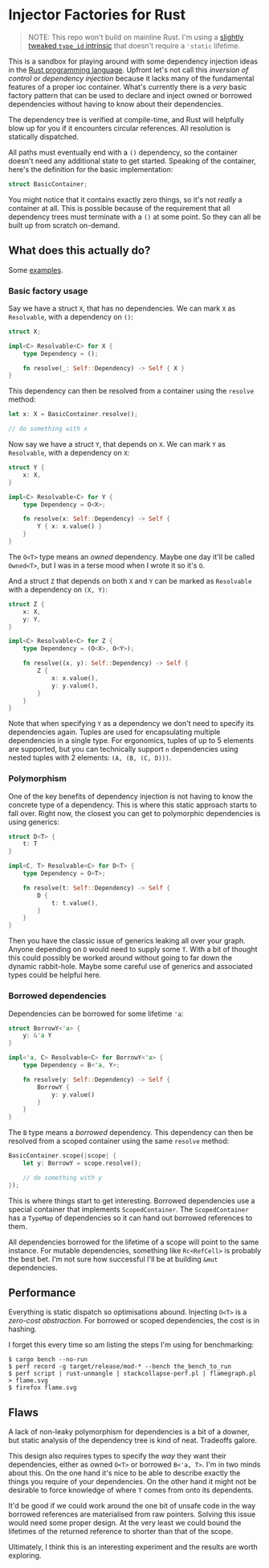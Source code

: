 # Injector Factories for Rust

> NOTE: This repo won't build on mainline Rust. I'm using a [slightly tweaked `type_id` intrinsic](https://github.com/KodrAus/rust/commit/535d52bae789501bb3b5f0a5d2161cf248c43cd3) that doesn't require a `'static` lifetime.

This is a sandbox for playing around with some dependency injection ideas in the [Rust programming language](https://www.rust-lang-org). Upfront let's not call this _inversion of control_ or _dependency injection_ because it lacks many of the fundamental features of a proper ioc container. What's currently there is a _very_ basic factory pattern that can be used to declare and inject owned or borrowed dependencies without having to know about their dependencies.

The dependency tree is verified at compile-time, and Rust will helpfully blow up for you if it encounters circular references. All resolution is statically dispatched.

All paths must eventually end with a `()` dependency, so the container doesn't need any additional state to get started. Speaking of the container, here's the definition for the basic implementation:

```rust
struct BasicContainer;
```

You might notice that it contains exactly zero things, so it's not _really_ a container at all. This is possible because of the requirement that all dependency trees must terminate with a `()` at some point. So they can all be built up from scratch on-demand.

## What does this actually do?

Some [examples](https://github.com/KodrAus/rust-ioc/blob/master/src/main.rs).

### Basic factory usage

Say we have a struct `X`, that has no dependencies. We can mark `X` as `Resolvable`, with a dependency on `()`:

```rust
struct X;

impl<C> Resolvable<C> for X {
    type Dependency = ();

    fn resolve(_: Self::Dependency) -> Self { X }
}
```

This dependency can then be resolved from a container using the `resolve` method:

```rust
let x: X = BasicContainer.resolve();

// do something with x
```

Now say we have a struct `Y`, that depends on `X`. We can mark `Y` as `Resolvable`, with a dependency on `X`:

```rust
struct Y {
    x: X,
}

impl<C> Resolvable<C> for Y {
    type Dependency = O<X>;

    fn resolve(x: Self::Dependency) -> Self {
        Y { x: x.value() }
    }
}
```

The `O<T>` type means an _owned_ dependency. Maybe one day it'll be called `Owned<T>`, but I was in a terse mood when I wrote it so it's `O`.

And a struct `Z` that depends on both `X` and `Y` can be marked as `Resolvable` with a dependency on `(X, Y)`:

```rust
struct Z {
    x: X,
    y: Y,
}

impl<C> Resolvable<C> for Z {
    type Dependency = (O<X>, O<Y>);

    fn resolve((x, y): Self::Dependency) -> Self {
        Z {
            x: x.value(),
            y: y.value(),
        }
    }
}
```

Note that when specifying `Y` as a dependency we don't need to specify its dependencies again. Tuples are used for encapsulating multiple dependencies in a single type. For ergonomics, tuples of up to 5 elements are supported, but you can technically support `n` dependencies using nested tuples with 2 elements: `(A, (B, (C, D)))`.

### Polymorphism

One of the key benefits of dependency injection is not having to know the concrete type of a dependency. This is where this static approach starts to fall over. Right now, the closest you can get to polymorphic dependencies is using generics:

```rust
struct D<T> {
	t: T
}

impl<C, T> Resolvable<C> for D<T> {
    type Dependency = O<T>;

    fn resolve(t: Self::Dependency) -> Self {
        D {
            t: t.value(),
        }
    }
}
```

Then you have the classic issue of generics leaking all over your graph. Anyone depending on `D` would need to supply some `T`. With a bit of thought this could possibly be worked around without going to far down the dynamic rabbit-hole. Maybe some careful use of generics and associated types could be helpful here.

### Borrowed dependencies

Dependencies can be borrowed for some lifetime `'a`:

```rust
struct BorrowY<'a> {
	y: &'a Y
}

impl<'a, C> Resolvable<C> for BorrowY<'a> {
	type Dependency = B<'a, Y>;

	fn resolve(y: Self::Dependency) -> Self {
		BorrowY {
			y: y.value()
		}
	}
}
```

The `B` type means a _borrowed_ dependency. This dependency can then be resolved from a scoped container using the same `resolve` method:

```rust
BasicContainer.scope(|scope| {
	let y: BorrowY = scope.resolve();

	// do something with y
});
```

This is where things start to get interesting. Borrowed dependencies use a special container that implements `ScopedContainer`. The `ScopedContainer` has a `TypeMap` of dependencies so it can hand out borrowed references to them.

All dependencies borrowed for the lifetime of a scope will point to the same instance. For mutable dependencies, something like `Rc<RefCell>` is probably the best bet. I'm not sure how successful I'll be at building `&mut` dependencies.

## Performance

Everything is static dispatch so optimisations abound. Injecting `O<T>` is a _zero-cost abstraction_. For borrowed or scoped dependencies, the cost is in hashing.

I forget this every time so am listing the steps I'm using for benchmarking:

```shell
$ cargo bench --no-run
$ perf record -g target/release/mod-* --bench the_bench_to_run
$ perf script | rust-unmangle | stackcollapse-perf.pl | flamegraph.pl > flame.svg
$ firefox flame.svg
```

## Flaws

A lack of non-leaky polymorphism for dependencies is a bit of a downer, but static analysis of the dependency tree is kind of neat. Tradeoffs galore.

This design also requires types to specify the _way_ they want their dependencies, either as owned `O<T>` or borrowed `B<'a, T>`. I'm in two minds about this. On the one hand it's nice to be able to describe exactly the things you require of your dependencies. On the other hand it might not be desirable to force knowledge of where `T` comes from onto its dependents.

It'd be good if we could work around the one bit of unsafe code in the way borrowed references are materialised from raw pointers. Solving this issue would need some proper design. At the very least we could bound the lifetimes of the returned reference to shorter than that of the scope.

Ultimately, I think this is an interesting experiment and the results are worth exploring.
